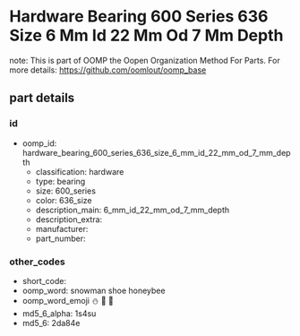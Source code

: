 # Hardware Bearing 600 Series 636 Size 6 Mm Id 22 Mm Od 7 Mm Depth  

note: This is part of OOMP the Oopen Organization Method For Parts. For more details: https://github.com/oomlout/oomp_base

##  part details





### id
* oomp_id: hardware_bearing_600_series_636_size_6_mm_id_22_mm_od_7_mm_depth
  * classification: hardware
  * type: bearing
  * size: 600_series
  * color: 636_size
  * description_main: 6_mm_id_22_mm_od_7_mm_depth
  * description_extra: 
  * manufacturer: 
  * part_number: 

### other_codes
* short_code: 
* oomp_word: snowman shoe honeybee
* oomp_word_emoji :snowman: :shoe: :honeybee:
* md5_6_alpha: 1s4su
* md5_6: 2da84e